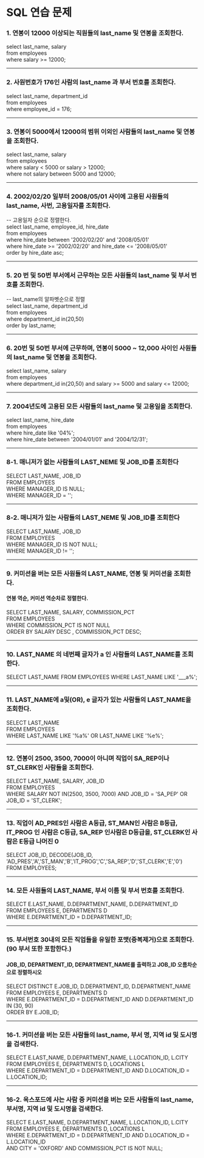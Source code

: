 # SQL 연습 문제

### 1. 연봉이 12000 이상되는 직원들의 last_name 및 연봉을 조회한다.   
select last_name, salary    
from employees    
where salary >= 12000;   
    
---    
    
### 2. 사원번호가 176인 사람의 last_name 과 부서 번호를 조회한다.   
select last_name, department_id    
from employees     
where employee_id = 176;   
    
---    
    
### 3. 연봉이 5000에서 12000의 범위 이외인 사람들의 last_name 및 연봉을 조회한다.   
select last_name, salary    
from employees    
where salary < 5000 or salary > 12000;     
where not salary between 5000 and 12000;     
    
---    
    
### 4. 2002/02/20 일부터 2008/05/01 사이에 고용된 사원들의 last_name, 사번, 고용일자를 조회한다.       
-- 		고용일자 순으로 정렬한다.    
select last_name, employee_id, hire_date    
from employees    
where hire_date between '2002/02/20' and '2008/05/01'       
where hire_date >= '2002/02/20' and hire_date <= '2008/05/01'       
order by hire_date asc;      
    
---    
    
### 5. 20 번 및 50번 부서에서 근무하는 모든 사원들의 last_name 및 부서 번호를 조회한다.       
--		last_name의 알파벳순으로 정렬     
select last_name, department_id     
from employees     
where department_id in(20,50)     
order by last_name;     
      
---    
    
### 6. 20번 및 50번 부서에 근무하며, 연봉이 5000 ~ 12,000 사이인 사원들의 last_name 및 연봉을 조회한다.    
select last_name, salary    
from employees    
where department_id in(20,50) and salary >= 5000 and salary <= 12000;    
    
---    
    
### 7. 2004년도에 고용된 모든 사람들의 last_name 및 고용일을 조회한다.    
select last_name, hire_date      
from employees     
where hire_date like '04%';     
where hire_date between '2004/01/01' and '2004/12/31';    
    
---    
    
### 8-1. 매니저가 없는 사람들의 LAST_NEME 및 JOB_ID를 조회한다    
SELECT LAST_NAME, JOB_ID    
FROM EMPLOYEES    
WHERE MANAGER_ID IS NULL;    
WHERE MANAGER_ID = '';    
    
---    
    
### 8-2. 매니저가 있는 사람들의 LAST_NEME 및 JOB_ID를 조회한다    
SELECT LAST_NAME, JOB_ID    
FROM EMPLOYEES    
WHERE MANAGER_ID IS NOT NULL;    
WHERE MANAGER_ID != '';        
    
---    
    
### 9. 커미션을 버는 모든 사원들의 LAST_NAME, 연봉 및 커미션을 조회한다.    
#### 연봉 역순, 커미션 역순차로 정렬한다.    
SELECT LAST_NAME, SALARY, COMMISSION_PCT    
FROM EMPLOYEES    
WHERE COMMISSION_PCT IS NOT NULL    
ORDER BY SALARY DESC , COMMISSION_PCT DESC;    
    
---      
    
### 10. LAST_NAME 의 네번째 글자가 a 인 사람들의 LAST_NAME를 조회한다.
SELECT LAST_NAME
FROM EMPLOYEES
WHERE LAST_NAME LIKE '___a%';

---    

### 11. LAST_NAME에 a및(OR), e 글자가 있는 사람들의 LAST_NAME을 조회한다.    
SELECT LAST_NAME    
FROM EMPLOYEES    
WHERE LAST_NAME LIKE '%a%' OR LAST_NAME LIKE '%e%';    
    
---    
    
### 12. 연봉이 2500, 3500, 7000이 아니며 직업이 SA_REP이나 ST_CLERK인 사람들을 조회한다.      
SELECT LAST_NAME, SALARY, JOB_ID     
FROM EMPLOYEES     
WHERE SALARY NOT IN(2500, 3500, 7000) AND JOB_ID = 'SA_PEP' OR JOB_ID = 'ST_CLERK';     
     
---    
     
### 13. 직업이 AD_PRES인 사람은 A등급, ST_MAN인 사람은 B등급, IT_PROG 인 사람은 C등급, SA_REP 인사람은 D등급을, ST_CLERK인 사람은 E등급 나머진 0      
SELECT JOB_ID, DECODE(JOB_ID, 'AD_PRES','A','ST_MAN','B','IT_PROG','C','SA_REP','D','ST_CLERK','E','0')      
FROM EMPLOYEES;     
      
---    
     
### 14. 모든 사원들의 LAST_NAME, 부서 이름 및 부서 번호를 조회한다.      
SELECT E.LAST_NAME, D.DEPARTMENT_NAME, D.DEPARTMENT_ID      
FROM EMPLOYEES E, DEPARTMENTS D     
WHERE E.DEPARTMENT_ID = D.DEPARTMENT_ID;     
     
---    
     
### 15. 부서번호 30내의 모든 직업들을 유일한 포맷(중복제거)으로 조회한다. (90 부서 또한 포함한다.)    
#### JOB_ID, DEPARTMENT_ID, DEPARTMENT_NAME를 출력하고 JOB_ID 오름차순으로 정렬하시오       
SELECT DISTINCT E.JOB_ID, D.DEPARTMENT_ID, D.DEPARTMENT_NAME    
FROM EMPLOYEES E, DEPARTMENTS D     
WHERE E.DEPARTMENT_ID = D.DEPARTMENT_ID AND D.DEPARTMENT_ID IN (30, 90)      
ORDER BY E.JOB_ID;     
    
---    
    
### 16-1. 커미션을 버는 모든 사람들의 last_name, 부서 명, 지역 id 및 도시명을 검색한다.    
SELECT E.LAST_NAME, D.DEPARTMENT_NAME, L.LOCATION_ID, L.CITY    
FROM EMPLOYEES E, DEPARTMENTS D, LOCATIONS L     
WHERE E.DEPARTMENT_ID = D.DEPARTMENT_ID AND D.LOCATION_ID = L.LOCATION_ID;     
     
---    
     
### 16-2. 옥스포드에 사는 사람 중 커미션을 버는 모든 사람들의 last_name, 부서명, 지역 id 및 도시명을 검색한다.     
SELECT E.LAST_NAME, D.DEPARTMENT_NAME, L.LOCATION_ID, L.CITY    
FROM EMPLOYEES E, DEPARTMENTS D, LOCATIONS L     
WHERE E.DEPARTMENT_ID = D.DEPARTMENT_ID AND D.LOCATION_ID = L.LOCATION_ID       
AND CITY = 'OXFORD' AND COMMISSION_PCT IS NOT NULL;      
